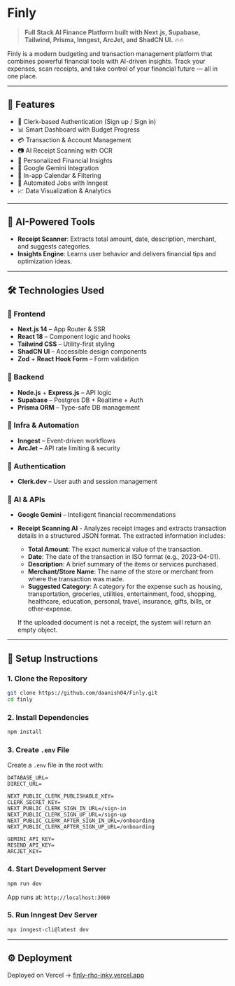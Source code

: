 # Finly

> **Full Stack AI Finance Platform built with Next.js, Supabase, Tailwind, Prisma, Inngest, ArcJet, and ShadCN UI.** 🔥🔥

Finly is a modern budgeting and transaction management platform that combines powerful financial tools with AI-driven insights. Track your expenses, scan receipts, and take control of your financial future — all in one place.

---

## 🚀 Features

* 🔐 Clerk-based Authentication (Sign up / Sign in)
* 📊 Smart Dashboard with Budget Progress
* 💳 Transaction & Account Management
* 📷 AI Receipt Scanning with OCR
* 🧠 Personalized Financial Insights
* 🤖 Google Gemini Integration
* 📅 In-app Calendar & Filtering
* 🧮 Automated Jobs with Inngest
* 📈 Data Visualization & Analytics

---

## 🧠 AI-Powered Tools

* **Receipt Scanner**: Extracts total amount, date, description, merchant, and suggests categories.
* **Insights Engine**: Learns user behavior and delivers financial tips and optimization ideas.

---

## 🛠️ Technologies Used

### 🔹 Frontend

* **Next.js 14** – App Router & SSR
* **React 18** – Component logic and hooks
* **Tailwind CSS** – Utility-first styling
* **ShadCN UI** – Accessible design components
* **Zod** + **React Hook Form** – Form validation

### 🔹 Backend

* **Node.js** + **Express.js** – API logic
* **Supabase** – Postgres DB + Realtime + Auth
* **Prisma ORM** – Type-safe DB management

### 🔹 Infra & Automation

* **Inngest** – Event-driven workflows
* **ArcJet** – API rate limiting & security

### 🔹 Authentication

* **Clerk.dev** – User auth and session management

### 🔹 AI & APIs

* **Google Gemini** – Intelligent financial recommendations
* **Receipt Scanning AI** - Analyzes receipt images and extracts transaction details in a structured JSON format. The extracted information includes:
  - **Total Amount**: The exact numerical value of the transaction.
  - **Date**: The date of the transaction in ISO format (e.g., 2023-04-01).
  - **Description**: A brief summary of the items or services purchased.
  - **Merchant/Store Name**: The name of the store or merchant from where the transaction was made.
  - **Suggested Category**: A category for the expense such as housing, transportation, groceries, utilities, entertainment, food, shopping, healthcare, education, personal, travel, insurance, gifts, bills, or other-expense.
  
  If the uploaded document is not a receipt, the system will return an empty object.

---

## 🧪 Setup Instructions

### 1. Clone the Repository

```bash
git clone https://github.com/daanish04/Finly.git
cd finly
```

### 2. Install Dependencies

```bash
npm install
```

### 3. Create `.env` File

Create a `.env` file in the root with:

```env
DATABASE_URL=
DIRECT_URL=

NEXT_PUBLIC_CLERK_PUBLISHABLE_KEY=
CLERK_SECRET_KEY=
NEXT_PUBLIC_CLERK_SIGN_IN_URL=/sign-in
NEXT_PUBLIC_CLERK_SIGN_UP_URL=/sign-up
NEXT_PUBLIC_CLERK_AFTER_SIGN_IN_URL=/onboarding
NEXT_PUBLIC_CLERK_AFTER_SIGN_UP_URL=/onboarding

GEMINI_API_KEY=
RESEND_API_KEY=
ARCJET_KEY=
```

### 4. Start Development Server

```bash
npm run dev
```

App runs at: `http://localhost:3000`

### 5. Run Inngest Dev Server

```bash
npx inngest-cli@latest dev
```

---

## ⚙️ Deployment

Deployed on Vercel → [finly-rho-inky.vercel.app](https://finly-rho-inky.vercel.app/)



